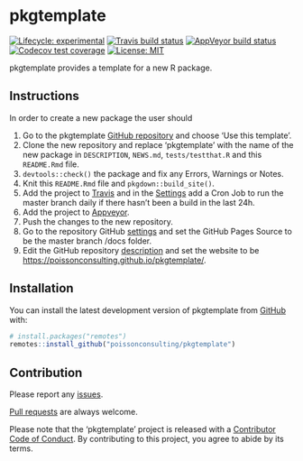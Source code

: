 
<!-- README.md is generated from README.Rmd. Please edit that file -->

# pkgtemplate

<!-- badges: start -->

[![Lifecycle:
experimental](https://img.shields.io/badge/lifecycle-experimental-orange.svg)](https://www.tidyverse.org/lifecycle/#experimental)
[![Travis build
status](https://travis-ci.com/poissonconsulting/pkgtemplate.svg?branch=master)](https://travis-ci.com/poissonconsulting/pkgtemplate)
[![AppVeyor build
status](https://ci.appveyor.com/api/projects/status/github/poissonconsulting/pkgtemplate?branch=master&svg=true)](https://ci.appveyor.com/project/poissonconsulting/pkgtemplate)
[![Codecov test
coverage](https://codecov.io/gh/poissonconsulting/pkgtemplate/branch/master/graph/badge.svg)](https://codecov.io/gh/poissonconsulting/pkgtemplate?branch=master)
[![License:
MIT](https://img.shields.io/badge/License-MIT-green.svg)](https://opensource.org/licenses/MIT)
<!-- badges: end -->

pkgtemplate provides a template for a new R package.

## Instructions

In order to create a new package the user should

1)  Go to the pkgtemplate [GitHub
    repository](https://github.com/poissonconsulting/pkgtemplate) and
    choose ‘Use this template’.
2)  Clone the new repository and replace ‘pkgtemplate’ with the name of
    the new package in `DESCRIPTION`, `NEWS.md`, `tests/testthat.R` and
    this `README.Rmd` file.
3)  `devtools::check()` the package and fix any Errors, Warnings or
    Notes.
4)  Knit this `README.Rmd` file and `pkgdown::build_site()`.
5)  Add the project to
    [Travis](https://www.travis-ci.com/poissonconsulting/pkgtemplate)
    and in the
    [Settings](https://www.travis-ci.com/poissonconsulting/pkgtemplate/settings)
    add a Cron Job to run the master branch daily if there hasn’t been a
    build in the last 24h.
6)  Add the project to
    [Appveyor](https://ci.appveyor.com/project/poissonconsulting/pkgtemplate).
7)  Push the changes to the new repository.
8)  Go to the repository GitHub
    [settings](https://github.com/poissonconsulting/pkgtemplate/settings)
    and set the GitHub Pages Source to be the master branch /docs
    folder.
9)  Edit the GitHub repository
    [description](https://github.com/poissonconsulting/pkgtemplate/) and
    set the website to be
    <https://poissonconsulting.github.io/pkgtemplate/>.

## Installation

You can install the latest development version of pkgtemplate from
[GitHub](https://github.com/poissonconsulting/pkgtemplate) with:

``` r
# install.packages("remotes")
remotes::install_github("poissonconsulting/pkgtemplate")
```

## Contribution

Please report any
[issues](https://github.com/poissonconsulting/pkgtemplate/issues).

[Pull requests](https://github.com/poissonconsulting/pkgtemplate/pulls)
are always welcome.

Please note that the ‘pkgtemplate’ project is released with a
[Contributor Code of
Conduct](https://poissonconsulting.github.io/pkgtemplate/CODE_OF_CONDUCT.html).
By contributing to this project, you agree to abide by its terms.

